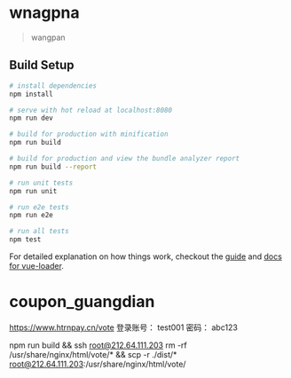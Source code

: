 # wnagpna

> wangpan

## Build Setup

``` bash
# install dependencies
npm install

# serve with hot reload at localhost:8080
npm run dev

# build for production with minification
npm run build

# build for production and view the bundle analyzer report
npm run build --report

# run unit tests
npm run unit

# run e2e tests
npm run e2e

# run all tests
npm test
```

For detailed explanation on how things work, checkout the [guide](http://vuejs-templates.github.io/webpack/) and [docs for vue-loader](http://vuejs.github.io/vue-loader).
# coupon_guangdian
https://www.htrnpay.cn/vote
登录账号：
test001
密码：
abc123

npm run build && ssh root@212.64.111.203 rm -rf /usr/share/nginx/html/vote/* && scp -r ./dist/* root@212.64.111.203:/usr/share/nginx/html/vote/


